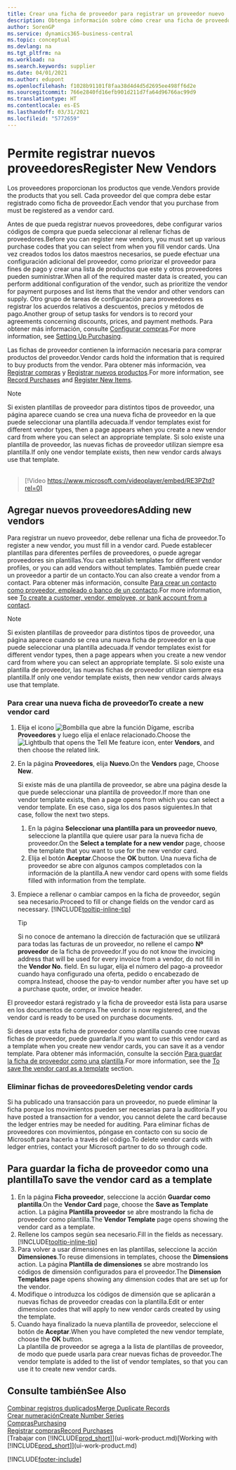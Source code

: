 ```yaml
---
title: Crear una ficha de proveedor para registrar un proveedor nuevo | Documentos de Microsoft
description: Obtenga información sobre cómo crear una ficha de proveedor para registrar un nuevo proveedor.
author: SorenGP
ms.service: dynamics365-business-central
ms.topic: conceptual
ms.devlang: na
ms.tgt_pltfrm: na
ms.workload: na
ms.search.keywords: supplier
ms.date: 04/01/2021
ms.author: edupont
ms.openlocfilehash: f1028b91101f8faa38d4d4d5d2695ee498ff6d2e
ms.sourcegitcommit: 766e2840fd16efb901d211d7fa64d96766ac99d9
ms.translationtype: HT
ms.contentlocale: es-ES
ms.lasthandoff: 03/31/2021
ms.locfileid: "5772659"
---
```

# <a name="register-new-vendors"></a><span data-ttu-id="c323b-103">Permite registrar nuevos proveedores</span><span class="sxs-lookup"><span data-stu-id="c323b-103">Register New Vendors</span></span>

<span data-ttu-id="c323b-104">Los proveedores proporcionan los productos que vende.</span><span class="sxs-lookup"><span data-stu-id="c323b-104">Vendors provide the products that you sell.</span></span> <span data-ttu-id="c323b-105">Cada proveedor del que compra debe estar registrado como ficha de proveedor.</span><span class="sxs-lookup"><span data-stu-id="c323b-105">Each vendor that you purchase from must be registered as a vendor card.</span></span>

<span data-ttu-id="c323b-106">Antes de que pueda registrar nuevos proveedores, debe configurar varios códigos de compra que pueda seleccionar al rellenar fichas de proveedores.</span><span class="sxs-lookup"><span data-stu-id="c323b-106">Before you can register new vendors, you must set up various purchase codes that you can select from when you fill vendor cards.</span></span> <span data-ttu-id="c323b-107">Una vez creados todos los datos maestros necesarios, se puede efectuar una configuración adicional del proveedor, como priorizar el proveedor para fines de pago y crear una lista de productos que este y otros proveedores pueden suministrar.</span><span class="sxs-lookup"><span data-stu-id="c323b-107">When all of the required master data is created, you can perform additional configuration of the vendor, such as prioritize the vendor for payment purposes and list items that the vendor and other vendors can supply.</span></span> <span data-ttu-id="c323b-108">Otro grupo de tareas de configuración para proveedores es registrar los acuerdos relativos a descuentos, precios y métodos de pago.</span><span class="sxs-lookup"><span data-stu-id="c323b-108">Another group of setup tasks for vendors is to record your agreements concerning discounts, prices, and payment methods.</span></span> <span data-ttu-id="c323b-109">Para obtener más información, consulte [Configurar compras](purchasing-setup-purchasing.md).</span><span class="sxs-lookup"><span data-stu-id="c323b-109">For more information, see [Setting Up Purchasing](purchasing-setup-purchasing.md).</span></span>

<span data-ttu-id="c323b-110">Las fichas de proveedor contienen la información necesaria para comprar productos del proveedor.</span><span class="sxs-lookup"><span data-stu-id="c323b-110">Vendor cards hold the information that is required to buy products from the vendor.</span></span> <span data-ttu-id="c323b-111">Para obtener más información, vea [Registrar compras](purchasing-how-record-purchases.md) y [Registrar nuevos productos](inventory-how-register-new-items.md).</span><span class="sxs-lookup"><span data-stu-id="c323b-111">For more information, see [Record Purchases](purchasing-how-record-purchases.md) and [Register New Items](inventory-how-register-new-items.md).</span></span>

> [!NOTE]  
> <span data-ttu-id="c323b-112">Si existen plantillas de proveedor para distintos tipos de proveedor, una página aparece cuando se crea una nueva ficha de proveedor en la que puede seleccionar una plantilla adecuada.</span><span class="sxs-lookup"><span data-stu-id="c323b-112">If vendor templates exist for different vendor types, then a page appears when you create a new vendor card from where you can select an appropriate template.</span></span> <span data-ttu-id="c323b-113">Si solo existe una plantilla de proveedor, las nuevas fichas de proveedor utilizan siempre esa plantilla.</span><span class="sxs-lookup"><span data-stu-id="c323b-113">If only one vendor template exists, then new vendor cards always use that template.</span></span>
<br><br>  

> [!Video https://www.microsoft.com/videoplayer/embed/RE3PZtd?rel=0]

## <a name="adding-new-vendors"></a><span data-ttu-id="c323b-114">Agregar nuevos proveedores</span><span class="sxs-lookup"><span data-stu-id="c323b-114">Adding new vendors</span></span>

<span data-ttu-id="c323b-115">Para registrar un nuevo proveedor, debe rellenar una ficha de proveedor.</span><span class="sxs-lookup"><span data-stu-id="c323b-115">To register a new vendor, you must fill in a vendor card.</span></span> <span data-ttu-id="c323b-116">Puede establecer plantillas para diferentes perfiles de proveedores, o puede agregar proveedores sin plantillas.</span><span class="sxs-lookup"><span data-stu-id="c323b-116">You can establish templates for different vendor profiles, or you can add vendors without templates.</span></span> <span data-ttu-id="c323b-117">También puede crear un proveedor a partir de un contacto.</span><span class="sxs-lookup"><span data-stu-id="c323b-117">You can also create a vendor from a contact.</span></span> <span data-ttu-id="c323b-118">Para obtener más información, consulte [Para crear un contacto como proveedor, empleado o banco de un contacto](marketing-create-contact-companies.md#to-create-a-customer-vendor-employee-or-bank-account-from-a-contact).</span><span class="sxs-lookup"><span data-stu-id="c323b-118">For more information, see [To create a customer, vendor, employee, or bank account from a contact](marketing-create-contact-companies.md#to-create-a-customer-vendor-employee-or-bank-account-from-a-contact).</span></span>  

> [!NOTE]  
> <span data-ttu-id="c323b-119">Si existen plantillas de proveedor para distintos tipos de proveedor, una página aparece cuando se crea una nueva ficha de proveedor en la que puede seleccionar una plantilla adecuada.</span><span class="sxs-lookup"><span data-stu-id="c323b-119">If vendor templates exist for different vendor types, then a page appears when you create a new vendor card from where you can select an appropriate template.</span></span> <span data-ttu-id="c323b-120">Si solo existe una plantilla de proveedor, las nuevas fichas de proveedor utilizan siempre esa plantilla.</span><span class="sxs-lookup"><span data-stu-id="c323b-120">If only one vendor template exists, then new vendor cards always use that template.</span></span>  

### <a name="to-create-a-new-vendor-card"></a><span data-ttu-id="c323b-121">Para crear una nueva ficha de proveedor</span><span class="sxs-lookup"><span data-stu-id="c323b-121">To create a new vendor card</span></span>

1. <span data-ttu-id="c323b-122">Elija el icono ![Bombilla que abre la función Dígame](media/ui-search/search_small.png "Dígame qué desea hacer"), escriba **Proveedores** y luego elija el enlace relacionado.</span><span class="sxs-lookup"><span data-stu-id="c323b-122">Choose the ![Lightbulb that opens the Tell Me feature](media/ui-search/search_small.png "Tell me what you want to do") icon, enter **Vendors**, and then choose the related link.</span></span>  
2. <span data-ttu-id="c323b-123">En la página **Proveedores**, elija **Nuevo**.</span><span class="sxs-lookup"><span data-stu-id="c323b-123">On the **Vendors** page, Choose **New**.</span></span>

    <span data-ttu-id="c323b-124">Si existe más de una plantilla de proveedor, se abre una página desde la que puede seleccionar una plantilla de proveedor.</span><span class="sxs-lookup"><span data-stu-id="c323b-124">If more than one vendor template exists, then a page opens from which you can select a vendor template.</span></span> <span data-ttu-id="c323b-125">En ese caso, siga los dos pasos siguientes.</span><span class="sxs-lookup"><span data-stu-id="c323b-125">In that case, follow the next two steps.</span></span>
    1. <span data-ttu-id="c323b-126">En la página **Seleccionar una plantilla para un proveedor nuevo**, seleccione la plantilla que quiere usar para la nueva ficha de proveedor.</span><span class="sxs-lookup"><span data-stu-id="c323b-126">On the **Select a template for a new vendor** page, choose the template that you want to use for the new vendor card.</span></span>
    2. <span data-ttu-id="c323b-127">Elija el botón **Aceptar**.</span><span class="sxs-lookup"><span data-stu-id="c323b-127">Choose the **OK** button.</span></span> <span data-ttu-id="c323b-128">Una nueva ficha de proveedor se abre con algunos campos completados con la información de la plantilla.</span><span class="sxs-lookup"><span data-stu-id="c323b-128">A new vendor card opens with some fields filled with information from the template.</span></span>
3. <span data-ttu-id="c323b-129">Empiece a rellenar o cambiar campos en la ficha de proveedor, según sea necesario.</span><span class="sxs-lookup"><span data-stu-id="c323b-129">Proceed to fill or change fields on the vendor card as necessary.</span></span> [!INCLUDE[tooltip-inline-tip](includes/tooltip-inline-tip_md.md)]

    > [!TIP]  
    > <span data-ttu-id="c323b-130">Si no conoce de antemano la dirección de facturación que se utilizará para todas las facturas de un proveedor, no rellene el campo **Nº proveedor** de la ficha de proveedor.</span><span class="sxs-lookup"><span data-stu-id="c323b-130">If you do not know the invoicing address that will be used for every invoice from a vendor, do not fill in the **Vendor No.** field.</span></span> <span data-ttu-id="c323b-131">En su lugar, elija el número del pago-a proveedor cuando haya configurado una oferta, pedido o encabezado de compra.</span><span class="sxs-lookup"><span data-stu-id="c323b-131">Instead, choose the pay-to vendor number after you have set up a purchase quote, order, or invoice header.</span></span>

<span data-ttu-id="c323b-132">El proveedor estará registrado y la ficha de proveedor está lista para usarse en los documentos de compra.</span><span class="sxs-lookup"><span data-stu-id="c323b-132">The vendor is now registered, and the vendor card is ready to be used on purchase documents.</span></span>

<span data-ttu-id="c323b-133">Si desea usar esta ficha de proveedor como plantilla cuando cree nuevas fichas de proveedor, puede guardarla.</span><span class="sxs-lookup"><span data-stu-id="c323b-133">If you want to use this vendor card as a template when you create new vendor cards, you can save it as a vendor template.</span></span> <span data-ttu-id="c323b-134">Para obtener más información, consulte la sección [Para guardar la ficha de proveedor como una plantilla](#to-save-the-vendor-card-as-a-template).</span><span class="sxs-lookup"><span data-stu-id="c323b-134">For more information, see the [To save the vendor card as a template](#to-save-the-vendor-card-as-a-template) section.</span></span>

### <a name="deleting-vendor-cards"></a><span data-ttu-id="c323b-135">Eliminar fichas de proveedores</span><span class="sxs-lookup"><span data-stu-id="c323b-135">Deleting vendor cards</span></span>

<span data-ttu-id="c323b-136">Si ha publicado una transacción para un proveedor, no puede eliminar la ficha porque los movimientos pueden ser necesarias para la auditoría.</span><span class="sxs-lookup"><span data-stu-id="c323b-136">If you have posted a transaction for a vendor, you cannot delete the card because the ledger entries may be needed for auditing.</span></span> <span data-ttu-id="c323b-137">Para eliminar fichas de proveedores con movimientos, póngase en contacto con su socio de Microsoft para hacerlo a través del código.</span><span class="sxs-lookup"><span data-stu-id="c323b-137">To delete vendor cards with ledger entries, contact your Microsoft partner to do so through code.</span></span>

## <a name="to-save-the-vendor-card-as-a-template"></a><span data-ttu-id="c323b-138">Para guardar la ficha de proveedor como una plantilla</span><span class="sxs-lookup"><span data-stu-id="c323b-138">To save the vendor card as a template</span></span>

1. <span data-ttu-id="c323b-139">En la página **Ficha proveedor**, seleccione la acción **Guardar como plantilla**.</span><span class="sxs-lookup"><span data-stu-id="c323b-139">On the **Vendor Card** page, choose the **Save as Template** action.</span></span> <span data-ttu-id="c323b-140">La página **Plantilla proveedor** se abre mostrando la ficha de proveedor como plantilla.</span><span class="sxs-lookup"><span data-stu-id="c323b-140">The **Vendor Template** page opens showing the vendor card as a template.</span></span>
2. <span data-ttu-id="c323b-141">Rellene los campos según sea necesario.</span><span class="sxs-lookup"><span data-stu-id="c323b-141">Fill in the fields as necessary.</span></span> [!INCLUDE[tooltip-inline-tip](includes/tooltip-inline-tip_md.md)]
3. <span data-ttu-id="c323b-142">Para volver a usar dimensiones en las plantillas, seleccione la acción **Dimensiones**.</span><span class="sxs-lookup"><span data-stu-id="c323b-142">To reuse dimensions in templates, choose the **Dimensions** action.</span></span> <span data-ttu-id="c323b-143">La página **Plantilla de dimensiones** se abre mostrando los códigos de dimensión configurados para el proveedor.</span><span class="sxs-lookup"><span data-stu-id="c323b-143">The **Dimension Templates** page opens showing any dimension codes that are set up for the vendor.</span></span>
4. <span data-ttu-id="c323b-144">Modifique o introduzca los códigos de dimensión que se aplicarán a nuevas fichas de proveedor creadas con la plantilla.</span><span class="sxs-lookup"><span data-stu-id="c323b-144">Edit or enter dimension codes that will apply to new vendor cards created by using the template.</span></span>
5. <span data-ttu-id="c323b-145">Cuando haya finalizado la nueva plantilla de proveedor, seleccione el botón de **Aceptar**.</span><span class="sxs-lookup"><span data-stu-id="c323b-145">When you have completed the new vendor template, choose the **OK** button.</span></span>  
   <span data-ttu-id="c323b-146">La plantilla de proveedor se agrega a la lista de plantillas de proveedor, de modo que puede usarla para crear nuevas fichas de proveedor.</span><span class="sxs-lookup"><span data-stu-id="c323b-146">The vendor template is added to the list of vendor templates, so that you can use it to create new vendor cards.</span></span>

## <a name="see-also"></a><span data-ttu-id="c323b-147">Consulte también</span><span class="sxs-lookup"><span data-stu-id="c323b-147">See Also</span></span>

[<span data-ttu-id="c323b-148">Combinar registros duplicados</span><span class="sxs-lookup"><span data-stu-id="c323b-148">Merge Duplicate Records</span></span>](sales-how-merge-duplicate-records.md)  
[<span data-ttu-id="c323b-149">Crear numeración</span><span class="sxs-lookup"><span data-stu-id="c323b-149">Create Number Series</span></span>](ui-create-number-series.md)  
[<span data-ttu-id="c323b-150">Compras</span><span class="sxs-lookup"><span data-stu-id="c323b-150">Purchasing</span></span>](purchasing-manage-purchasing.md)  
[<span data-ttu-id="c323b-151">Registrar compras</span><span class="sxs-lookup"><span data-stu-id="c323b-151">Record Purchases</span></span>](purchasing-how-record-purchases.md)  
<span data-ttu-id="c323b-152">[Trabajar con [!INCLUDE[prod_short](includes/prod_short.md)]](ui-work-product.md)</span><span class="sxs-lookup"><span data-stu-id="c323b-152">[Working with [!INCLUDE[prod_short](includes/prod_short.md)]](ui-work-product.md)</span></span>  

[!INCLUDE[footer-include](includes/footer-banner.md)]